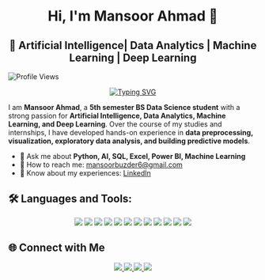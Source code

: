<div align="center">

  # Hi, I'm Mansoor Ahmad 👋  

</div>
<div align="center">

 ## 🚀 Artificial Intelligence| Data Analytics | Machine Learning | Deep Learning

</div>

![Profile Views](https://komarev.com/ghpvc/?username=Mansoor387&color=blue)
<div align="center">
  
[![Typing SVG](https://readme-typing-svg.herokuapp.com?font=Fira+Code&pause=1000&color=1E90FF&center=true&vCenter=true&width=435&lines=Convert+Data+into+Stories;Python+||+SQL+||+NLP+||+PowerBi;Data+Science+Aspirant;Machine+Learning+Explorer;AI|+Deep+Learning+Learner;Passionate+about+Data+Visualization)](https://git.io/typing-svg)

</div>

I am **Mansoor Ahmad**, a **5th semester BS Data Science student** with a strong passion for **Artificial Intelligence, Data Analytics, Machine Learning, and Deep Learning**. Over the course of my studies and internships, I have developed hands-on experience in **data preprocessing, visualization, exploratory data analysis, and building predictive models**.  
- 💬 Ask me about **Python, AI, SQL, Excel, Power BI, Machine Learning**
-  📧 How to reach me: [mansoorbuzder6@gmail.com](mailto:mansoorbuzder6@gmail.com)
-  🚀 Know about my experiences: [LinkedIn](https://www.linkedin.com/in/mansoor-ahmad-4a3b4625a/)

## 🛠️ Languages and Tools: 

<p align="center">
  <img src="https://img.shields.io/badge/-Python-3776AB?style=for-the-badge&logo=python&logoColor=white&logoWidth=30&labelColor=101010" />
  <img src="https://img.shields.io/badge/-C++-00599C?style=for-the-badge&logo=c%2B%2B&logoColor=white&logoWidth=30&labelColor=101010" />
  <img src="https://img.shields.io/badge/-Pandas-150458?style=for-the-badge&logo=pandas&logoColor=white&logoWidth=30&labelColor=101010" />
  <img src="https://img.shields.io/badge/-NumPy-013243?style=for-the-badge&logo=numpy&logoColor=white&logoWidth=30&labelColor=101010" />
  <img src="https://img.shields.io/badge/-Matplotlib-000000?style=for-the-badge&logo=plotly&logoColor=white&logoWidth=30&labelColor=101010" />
  <img src="https://img.shields.io/badge/-Seaborn-4EABE6?style=for-the-badge&logo=python&logoColor=white&logoWidth=30&labelColor=101010" />
  <img src="https://img.shields.io/badge/-Power%20BI-F2C811?style=for-the-badge&logo=powerbi&logoColor=black&logoWidth=30&labelColor=101010" />
  <img src="https://img.shields.io/badge/-Excel-217346?style=for-the-badge&logo=microsoft-excel&logoColor=white&logoWidth=30&labelColor=101010" />
  <img src="https://img.shields.io/badge/-Tableau-E97627?style=for-the-badge&logo=tableau&logoColor=white&logoWidth=30&labelColor=101010" />
  <img src="https://img.shields.io/badge/-MySQL-4479A1?style=for-the-badge&logo=mysql&logoColor=white&logoWidth=30&labelColor=101010" />
  <img src="https://img.shields.io/badge/-Git-F05032?style=for-the-badge&logo=git&logoColor=white&logoWidth=30&labelColor=101010" />
  <img src="https://img.shields.io/badge/-Jupyter-F37626?style=for-the-badge&logo=jupyter&logoColor=white&logoWidth=30&labelColor=101010" />
</p>

## 🌐 Connect with Me  

<p align="center">
  <a href="https://www.linkedin.com/in/mansoor-ahmad-4a3b4625a/" target="_blank">
    <img src="https://img.shields.io/badge/LinkedIn-%230077B5.svg?&style=for-the-badge&logo=linkedin&logoColor=white" />
  </a>
  <a href="mailto:mansoorbuzder6@gmail.com" target="_blank">
    <img src="https://img.shields.io/badge/Gmail-D14836?&style=for-the-badge&logo=gmail&logoColor=white" />
  </a>
  <a href="https://github.com/Mansoor387" target="_blank">
    <img src="https://img.shields.io/badge/GitHub-100000?style=for-the-badge&logo=github&logoColor=white" />
  </a>
  <a href="https://linktr.ee/your-portfolio" target="_blank">
    <img src="https://img.shields.io/badge/Portfolio-000000?style=for-the-badge&logo=About.me&logoColor=white" />
  </a>
</p>



